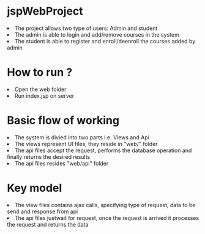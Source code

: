# jspWebProject 
<li>The project allows two type of users: Admin and student</li>
<li>The admin is able to login and add/remove courses in the system</li>
<li>The student is able to register and enroll/deenroll the courses added by admin</li>

# How to run ?
<li>Open the web folder</li>
<li>Run index.jsp on server</li>

# Basic flow of working
<li>The system is divied into two parts i.e. Views and Api</li>
<li>The views represent UI files, they reside in "web/" folder</li>
<li>The api files accept the request, performs the database operation and finally returns the desired results</li>
<li>The api files resides "web/api" folder</li>

# Key model 
<li>The view files contains ajax calls, specifying type of request, data to be send and response from api</li>
<li>The api files justwait for request, once the request is arrived it processes the request and returns the data</li>
